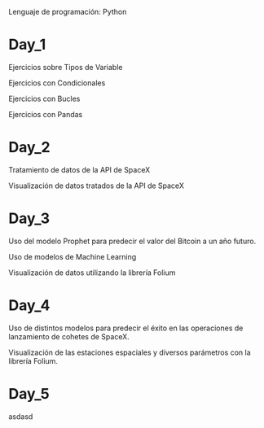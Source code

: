 Lenguaje de programación: Python

# Day_1
Ejercicios sobre Tipos de Variable

Ejercicios con Condicionales

Ejercicios con Bucles 

Ejercicios con Pandas



# Day_2

Tratamiento de datos de la API de SpaceX

Visualización de datos tratados de la API de SpaceX



# Day_3

Uso del modelo Prophet para predecir el valor del Bitcoin a un año futuro.

Uso de modelos de Machine Learning 

Visualización de datos utilizando la librería Folium


# Day_4

Uso de distintos modelos para predecir el éxito en las operaciones de lanzamiento de cohetes de SpaceX.

Visualización de las estaciones espaciales y diversos parámetros con la librería Folium.


# Day_5

asdasd
